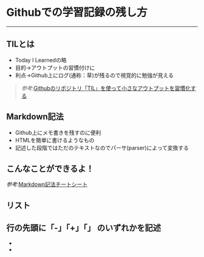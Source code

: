 # Githubでの学習記録の残し方
___
## TILとは

- Today I Learnedの略
- 目的→アウトプットの習慣付けに
- 利点→Github上にログ(通称：草)が残るので視覚的に勉強が見える

>*参考*:[Githubのリポジトリ「TIL」を使って小さなアウトプットを習慣化する](https://qiita.com/nemui_/items/239335b4ed0c3c797add)
  
## Markdown記法

- Github上にメモ書きを残すのに便利
- HTMLを簡単に書けるようなもの
- 記述した段階ではただのテキストなのでパーサ(parser)によって変換する

## こんなことができるよ！
 *参考*:[Markdown記法チートシート](https://gist.github.com/mignonstyle/083c9e1651d7734f84c99b8cf49d57fa#file-markdown-cheatsheet-md)
  
  

## リスト
行の先頭に「-」「+」「」 のいずれかを記述
-
-
-




